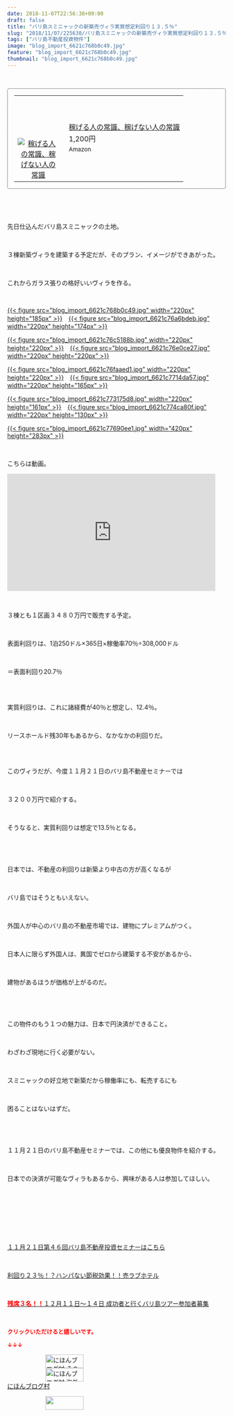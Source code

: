 ```yaml
---
date: 2018-11-07T22:56:38+09:00
draft: false
title: "バリ島スミニャックの新築売ヴィラ実質想定利回り１３.５％"
slug: "2018/11/07/225638/バリ島スミニャックの新築売ヴィラ実質想定利回り１３.５％"
tags: ["バリ島不動産投資物件"]
image: "blog_import_6621c768b0c49.jpg"
feature: "blog_import_6621c768b0c49.jpg"
thumbnail: "blog_import_6621c768b0c49.jpg"
---
```

<p> </p><div contenteditable="false" style="padding: 15px; border-radius: 4px; border: 1px dotted currentColor; border-image: none;"><table border="0" cellpadding="0" cellspacing="0" style="margin: 0px; table-layout: fixed;" width="100%">	<tbody width="100%">		<tr>			<td aligin="center" style="vertical-align: middle;" width="95"><span style="text-align: center; display: block;"><a alt0="AmebaAffiliate" alt1="稼げる人の常識、稼げない人の常識" alt2="Amazon" alt3="https://images-fe.ssl-images-amazon.com/images/I/51Ft8zEBpkL._SL160_.jpg" alt4="1" href="4802110227?SubscriptionId=AKIAJLD6FH2TADXIQKDQ&amp;tag=amebablog-a2371184-22&amp;linkCode=xm2&amp;camp=2025&amp;creative=165953&amp;creativeASIN=4802110227" target="_blank"><img alt="稼げる人の常識、稼げない人の常識" border="0" data-img="affiliate" src="data:image/svg+xml;charset=utf-8,%3Csvg%20xmlns%3D%22http%3A%2F%2Fwww.w3.org%2F2000%2Fsvg%22%20title%3D%22Placeholder%20for%20Images%22%20role%3D%22presentation%22%20viewBox%3D%220%200%201%201%22%20%2F%3E" style="margin: 0px; vertical-align: middle; max-width: 95px;" data-src="https://images-fe.ssl-images-amazon.com/images/I/51Ft8zEBpkL._SL160_.jpg"/><noscript><img alt="稼げる人の常識、稼げない人の常識" border="0" data-img="affiliate" src="https://images-fe.ssl-images-amazon.com/images/I/51Ft8zEBpkL._SL160_.jpg" style="margin: 0px; vertical-align: middle; max-width: 95px;"></noscript></a></span></td>			<td style="line-height: 1.5; padding-left: 15px; vertical-align: middle;"><a alt0="AmebaAffiliate" alt1="稼げる人の常識、稼げない人の常識" alt2="Amazon" alt3="https://images-fe.ssl-images-amazon.com/images/I/51Ft8zEBpkL._SL160_.jpg" alt4="1" href="4802110227?SubscriptionId=AKIAJLD6FH2TADXIQKDQ&amp;tag=amebablog-a2371184-22&amp;linkCode=xm2&amp;camp=2025&amp;creative=165953&amp;creativeASIN=4802110227" target="_blank">稼げる人の常識、稼げない人の常識</a>			<div style="padding: 3px 0px;">1,200円</div>			<div style="font-size: 0.83em;">Amazon</div></td>		</tr>	</tbody></table></div><p> </p><p> </p><p>先日仕込んだバリ島スミニャックの土地。</p><p> </p><p>３棟新築ヴィラを建築する予定だが、そのプラン、イメージができあがった。</p><p> </p><p>これからガラス張りの格好いいヴィラを作る。</p><p> </p><p><a href="blog_import_6621c768b0c49.jpg">{{< figure src="blog_import_6621c768b0c49.jpg" width="220px" height="185px" >}}</a>　<a href="blog_import_6621c76a6bdeb.jpg">{{< figure src="blog_import_6621c76a6bdeb.jpg" width="220px" height="174px" >}}</a></p><p><a href="blog_import_6621c76c5188b.jpg">{{< figure src="blog_import_6621c76c5188b.jpg" width="220px" height="220px" >}}</a>　<a href="blog_import_6621c76e0ce27.jpg">{{< figure src="blog_import_6621c76e0ce27.jpg" width="220px" height="220px" >}}</a></p><p><a href="blog_import_6621c76faaed1.jpg">{{< figure src="blog_import_6621c76faaed1.jpg" width="220px" height="220px" >}}</a>　<a href="blog_import_6621c7714da57.jpg">{{< figure src="blog_import_6621c7714da57.jpg" width="220px" height="165px" >}}</a></p><p><a href="blog_import_6621c773175d8.jpg">{{< figure src="blog_import_6621c773175d8.jpg" width="220px" height="161px" >}}</a>　<a href="blog_import_6621c774ca80f.jpg">{{< figure src="blog_import_6621c774ca80f.jpg" width="220px" height="130px" >}}</a></p><p><a href="blog_import_6621c77690ee1.jpg">{{< figure src="blog_import_6621c77690ee1.jpg" width="420px" height="283px" >}}</a></p><p> </p><p>こちらは動画。</p><p><iframe allow="accelerometer; autoplay; encrypted-media; gyroscope; picture-in-picture" allowfullscreen="" frameborder="0" height="270" src="https://www.youtube.com/embed/9VixvhsA_x8?enablejsapi=1&amp;origin=https%3A%2F%2Fameblo.jp" width="480" data-amb-layout="fill-width" title="動画"></iframe></p><p> </p><p>３棟とも１区画３４８０万円で販売する予定。</p><p> </p><p>表面利回りは、1泊250ドル×365日×稼働率70％÷308,000ドル</p><p> </p><p>＝表面利回り20.7％</p><p> </p><p><br/>実質利回りは、これに諸経費が40％と想定し、12.4％。</p><p> </p><p>リースホールド残30年もあるから、なかなかの利回りだ。</p><p> </p><p><br/>このヴィラだが、今度１１月２１日のバリ島不動産セミナーでは</p><p> </p><p>３２００万円で紹介する。</p><p> </p><p>そうなると、実質利回りは想定で13.5％となる。</p><p> </p><p> </p><p>日本では、不動産の利回りは新築より中古の方が高くなるが</p><p> </p><p>バリ島ではそうともいえない。</p><p> </p><p>外国人が中心のバリ島の不動産市場では、建物にプレミアムがつく。</p><p> </p><p>日本人に限らず外国人は、異国でゼロから建築する不安があるから、</p><p> </p><p>建物があるほうが価格が上がるのだ。</p><p> </p><p> </p><p>この物件のもう１つの魅力は、日本で円決済ができること。</p><p> </p><p>わざわざ現地に行く必要がない。</p><p> </p><p>スミニャックの好立地で新築だから稼働率にも、転売するにも</p><p> </p><p>困ることはないはずだ。</p><p> </p><p> </p><p>１１月２１日のバリ島不動産セミナーでは、この他にも優良物件を紹介する。</p><p> </p><p>日本での決済が可能なヴィラもあるから、興味がある人は参加してほしい。</p><p> </p><p> </p><p> </p><p> </p><p><a href="iin.co.jp" target="_blank">１１月２１日第４６回バリ島不動産投資セミナーはこちら</a></p><p> </p><p><a href="entry-12416230297.html#_=_" target="_blank">利回り２３％！？ハンパない節税効果！！売ラブホテル</a></p><p> </p><p><a href="entry-12410059910.html" target="_blank"><span style="font-weight: bold;"><span style="color: rgb(255, 0, 0);">残席３名！！</span></span>１２月１１日～１４日 成功者と行くバリ島ツアー参加者募集</a></p><p> </p><p><font color="#ff0000" size="2"><strong>クリックいただけると嬉しいです。</strong></font></p><p><font color="#ff0000" size="2"><strong>↓↓↓</strong></font></p><p><a href="ranking.html?p_cid=01260127" id="&amp;blogmura_banner" target="_blank"><img alt="にほんブログ村 その他生活ブログ 不動産投資へ" border="0" height="31" src="data:image/svg+xml;charset=utf-8,%3Csvg%20xmlns%3D%22http%3A%2F%2Fwww.w3.org%2F2000%2Fsvg%22%20title%3D%22Placeholder%20for%20Images%22%20role%3D%22presentation%22%20viewBox%3D%220%200%2088%2031%22%20%2F%3E" width="88" data-src="https://img-proxy.blog-video.jp/images?url=http%3A%2F%2Flife.blogmura.com%2Fhudousantoushi%2Fimg%2Fhudousantoushi88_31.gif" style="aspect-ratio: auto 88 / 31;"/><noscript><img alt="にほんブログ村 その他生活ブログ 不動産投資へ" border="0" height="31" src="https://img-proxy.blog-video.jp/images?url=http%3A%2F%2Flife.blogmura.com%2Fhudousantoushi%2Fimg%2Fhudousantoushi88_31.gif" width="88"></noscript></a><br/><a href="ranking.html?p_cid=01260127" target="_blank"><img alt="にほんブログ村 海外生活ブログ バリ島情報へ" border="0" height="31" src="data:image/svg+xml;charset=utf-8,%3Csvg%20xmlns%3D%22http%3A%2F%2Fwww.w3.org%2F2000%2Fsvg%22%20title%3D%22Placeholder%20for%20Images%22%20role%3D%22presentation%22%20viewBox%3D%220%200%2088%2031%22%20%2F%3E" width="88" data-src="https://img-proxy.blog-video.jp/images?url=http%3A%2F%2Foverseas.blogmura.com%2Fbali%2Fimg%2Fbali88_31.gif" style="aspect-ratio: auto 88 / 31;"/><noscript><img alt="にほんブログ村 海外生活ブログ バリ島情報へ" border="0" height="31" src="https://img-proxy.blog-video.jp/images?url=http%3A%2F%2Foverseas.blogmura.com%2Fbali%2Fimg%2Fbali88_31.gif" width="88"></noscript></a><br/><a href="ranking.html?p_cid=01260127" target="_blank">にほんブログ村</a></p><p><a href="link.php?1804582" title="人気ブログランキングへ"><img border="0" height="31" src="data:image/svg+xml;charset=utf-8,%3Csvg%20xmlns%3D%22http%3A%2F%2Fwww.w3.org%2F2000%2Fsvg%22%20title%3D%22Placeholder%20for%20Images%22%20role%3D%22presentation%22%20viewBox%3D%220%200%2088%2031%22%20%2F%3E" width="88" data-src="https://blog.with2.net/img/banner/banner_22.gif" style="aspect-ratio: auto 88 / 31;"/><noscript><img border="0" height="31" src="https://blog.with2.net/img/banner/banner_22.gif" width="88"></noscript></a></p><p> </p>

